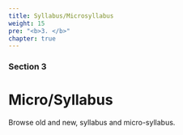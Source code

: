 ```yaml
---
title: Syllabus/Microsyllabus
weight: 15
pre: "<b>3. </b>"
chapter: true
---
```


### Section 3

# Micro/Syllabus

Browse old and new, syllabus and micro-syllabus.
